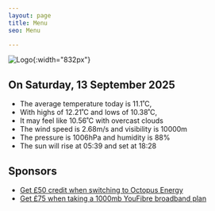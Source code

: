 ```yaml
---
layout: page
title: Menu
seo: Menu

---
```


![Logo](/images/logo.jpg){:width="832px"}

<!-- weather_marker starts -->
## On Saturday, 13 September 2025

- The average temperature today is 11.1˚C,
- With highs of 12.21˚C and lows of 10.38˚C,
- It may feel like 10.56˚C with overcast clouds
- The wind speed is 2.68m/s and visibility is 10000m
- The pressure is 1006hPa and humidity is 88%
- The sun will rise at 05:39 and set at 18:28

<!-- weather_marker ends -->

## Sponsors

- [Get £50 credit when switching to Octopus Energy](https://bit.ly/3oD1nnS)
- [Get £75 when taking a 1000mb YouFibre broadband plan](https://aklam.io/91zWhU?)
